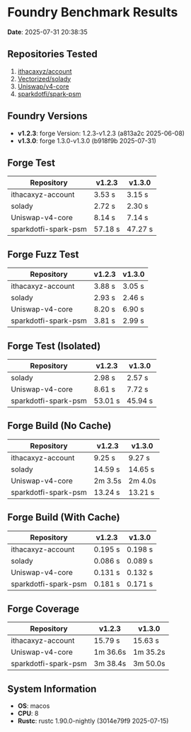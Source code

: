 # Foundry Benchmark Results

**Date**: 2025-07-31 20:38:35

## Repositories Tested

1. [ithacaxyz/account](https://github.com/ithacaxyz/account)
2. [Vectorized/solady](https://github.com/Vectorized/solady)
3. [Uniswap/v4-core](https://github.com/Uniswap/v4-core)
4. [sparkdotfi/spark-psm](https://github.com/sparkdotfi/spark-psm)

## Foundry Versions

- **v1.2.3**: forge Version: 1.2.3-v1.2.3 (a813a2c 2025-06-08)
- **v1.3.0**: forge 1.3.0-v1.3.0 (b918f9b 2025-07-31)

## Forge Test

| Repository           | v1.2.3  | v1.3.0  |
| -------------------- | ------- | ------- |
| ithacaxyz-account    | 3.53 s  | 3.15 s  |
| solady               | 2.72 s  | 2.30 s  |
| Uniswap-v4-core      | 8.14 s  | 7.14 s  |
| sparkdotfi-spark-psm | 57.18 s | 47.27 s |

## Forge Fuzz Test

| Repository           | v1.2.3 | v1.3.0 |
| -------------------- | ------ | ------ |
| ithacaxyz-account    | 3.88 s | 3.05 s |
| solady               | 2.93 s | 2.46 s |
| Uniswap-v4-core      | 8.20 s | 6.90 s |
| sparkdotfi-spark-psm | 3.81 s | 2.99 s |

## Forge Test (Isolated)

| Repository           | v1.2.3  | v1.3.0  |
| -------------------- | ------- | ------- |
| solady               | 2.98 s  | 2.57 s  |
| Uniswap-v4-core      | 8.61 s  | 7.72 s  |
| sparkdotfi-spark-psm | 53.01 s | 45.94 s |

## Forge Build (No Cache)

| Repository           | v1.2.3  | v1.3.0  |
| -------------------- | ------- | ------- |
| ithacaxyz-account    | 9.25 s  | 9.27 s  |
| solady               | 14.59 s | 14.65 s |
| Uniswap-v4-core      | 2m 3.5s | 2m 4.0s |
| sparkdotfi-spark-psm | 13.24 s | 13.21 s |

## Forge Build (With Cache)

| Repository           | v1.2.3  | v1.3.0  |
| -------------------- | ------- | ------- |
| ithacaxyz-account    | 0.195 s | 0.198 s |
| solady               | 0.086 s | 0.089 s |
| Uniswap-v4-core      | 0.131 s | 0.132 s |
| sparkdotfi-spark-psm | 0.181 s | 0.171 s |

## Forge Coverage

| Repository           | v1.2.3   | v1.3.0   |
| -------------------- | -------- | -------- |
| ithacaxyz-account    | 15.79 s  | 15.63 s  |
| Uniswap-v4-core      | 1m 36.6s | 1m 35.2s |
| sparkdotfi-spark-psm | 3m 38.4s | 3m 50.0s |

## System Information

- **OS**: macos
- **CPU**: 8
- **Rustc**: rustc 1.90.0-nightly (3014e79f9 2025-07-15)
